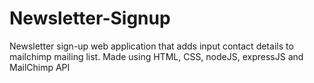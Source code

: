 # Newsletter-Signup
Newsletter sign-up web application that adds input contact details to mailchimp mailing list.
Made using HTML, CSS, nodeJS, expressJS and MailChimp API
